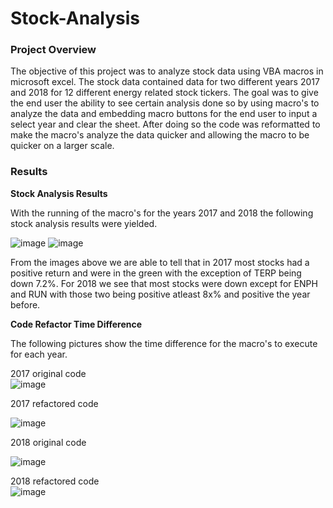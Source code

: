 # Stock-Analysis

### Project Overview

The objective of this project was to analyze stock data using VBA macros in microsoft excel. The stock data contained data for two different years 2017 and 2018 for 12 different energy related stock tickers. The goal was to give the end user the ability to see certain analysis done so by using macro's to analyze the data and embedding macro buttons for the end user to input a select year and clear the sheet. After doing so the code was reformatted to make the macro's analyze the data quicker and allowing the macro to be quicker on a larger scale.

### Results 

**Stock Analysis Results**

With the running of the macro's for the years 2017 and 2018 the following stock analysis results were yielded.

![image](https://user-images.githubusercontent.com/85713568/136495839-e79694eb-78b0-4e8e-a92f-354374df99cc.png)
![image](https://user-images.githubusercontent.com/85713568/136495906-f548a9e1-cf06-4c4e-a2ea-5ae83a7544ea.png)

From the images above we are able to tell that in 2017 most stocks had a positive return and were in the green with the exception of TERP being down 7.2%.
For 2018 we see that most stocks were down except for ENPH and RUN with those two being positive atleast 8x% and positive the year before.

**Code Refactor Time Difference**

The following pictures show the time difference for the macro's to execute for each year.

2017 original code                                                        
![image](https://user-images.githubusercontent.com/85713568/136496649-6190e494-2d39-4df2-bd83-d93a3f2ca4af.png)

2017 refactored code

![image](https://user-images.githubusercontent.com/85713568/136497045-8a89f9ef-ae14-44f5-a8f9-d37d96850d0c.png)


2018 original code

![image](https://user-images.githubusercontent.com/85713568/136497151-13cef933-502a-4b0a-a241-4e21b1f47a0a.png)

2018 refactored code  
  ![image](https://user-images.githubusercontent.com/85713568/136497191-887164cb-0bfa-4c20-9e14-aef8de0a4e1a.png)














